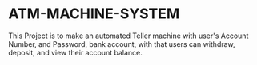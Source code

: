 # ATM-MACHINE-SYSTEM
This Project is to make an automated Teller machine with user's Account Number, and Password, bank account, with that users can withdraw, deposit, and view their account balance.

